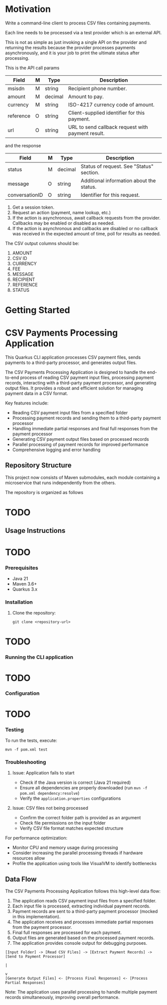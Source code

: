 # Motivation
Write a command-line client to process CSV files containing payments.

Each line needs to be processed via a test provider which is an external API.

This is not as simple as just invoking a single API on the provider and returning the results because the provider processes payments asynchronously, and it is your job to print the ultimate status after processing.

This is the API call params

| Field     | M   | Type    | Description                                       |
|-----------|-----|---------|---------------------------------------------------|
| msisdn    | M   | string  | Recipient phone number.                           |
| amount    | M   | decimal | Amount to pay.                                    |
| currency  | M   | string  | ISO-4217 currency code of amount.                 |
| reference | O   | string  | Client-supplied identifier for this payment.      |
| url       | O   | string  | URL to send callback request with payment result. |

and the response

| Field          | M   | Type    | Description                              |
|----------------|-----|---------|------------------------------------------|
| status         | M   | decimal | Status of request. See "Status" section. |
| message        | O   | string  | Additional information about the status. |
| conversationID | O   | string  | Identifier for this request.             |

1. Get a session token.
2. Request an action (payment, name lookup, etc.)
3. If the action is asynchronous, await callback requests from the provider.
   Callbacks may be enabled or disabled as needed.
4. If the action is asynchronous and callbacks are disabled or no callback was
   received in the expected amount of time, poll for results as needed.

The CSV output columns should be:

1. AMOUNT
2. CSV ID
3. CURRENCY
4. FEE
5. MESSAGE
6. RECIPIENT
7. REFERENCE
8. STATUS


# Getting Started

# CSV Payments Processing Application

This Quarkus CLI application processes CSV payment files, sends payments to a third-party processor, and generates output files.

The CSV Payments Processing Application is designed to handle the end-to-end process of reading CSV payment input files, processing payment records, interacting with a third-party payment processor, and generating output files. It provides a robust and efficient solution for managing payment data in a CSV format.

Key features include:
- Reading CSV payment input files from a specified folder
- Processing payment records and sending them to a third-party payment processor
- Handling immediate partial responses and final full responses from the payment processor
- Generating CSV payment output files based on processed records
- Parallel processing of payment records for improved performance
- Comprehensive logging and error handling

## Repository Structure

This project now consists of Maven submodules, each module containing a microservice that runs independently from the others.

The repository is organized as follows

# TODO

## Usage Instructions

# TODO

### Prerequisites

- Java 21
- Maven 3.6+
- Quarkus 3.x

### Installation

1. Clone the repository:
   ```
   git clone <repository-url>
   ```

# TODO

### Running the CLI application

# TODO

### Configuration

# TODO

### Testing

To run the tests, execute:

```
mvn -f pom.xml test
```

### Troubleshooting

1. Issue: Application fails to start
   - Check if the Java version is correct (Java 21 required)
   - Ensure all dependencies are properly downloaded (run `mvn -f pom.xml dependency:resolve`)
   - Verify the `application.properties` configurations

2. Issue: CSV files not being processed
   - Confirm the correct folder path is provided as an argument
   - Check file permissions on the input folder
   - Verify CSV file format matches expected structure

For performance optimization:
- Monitor CPU and memory usage during processing
- Consider increasing the parallel processing threads if hardware resources allow
- Profile the application using tools like VisualVM to identify bottlenecks

## Data Flow

The CSV Payments Processing Application follows this high-level data flow:

1. The application reads CSV payment input files from a specified folder.
2. Each input file is processed, extracting individual payment records.
3. Payment records are sent to a third-party payment processor (mocked in this implementation).
4. The application receives and processes immediate partial responses from the payment processor.
5. Final full responses are processed for each payment.
6. Output files are generated based on the processed payment records.
7. The application provides console output for debugging purposes.

```
[Input Folder] -> [Read CSV Files] -> [Extract Payment Records] -> [Send to Payment Processor]
                                                                          |
                                                                          v
[Generate Output Files] <- [Process Final Responses] <- [Process Partial Responses]
```

Note: The application uses parallel processing to handle multiple payment records simultaneously, improving overall performance.
